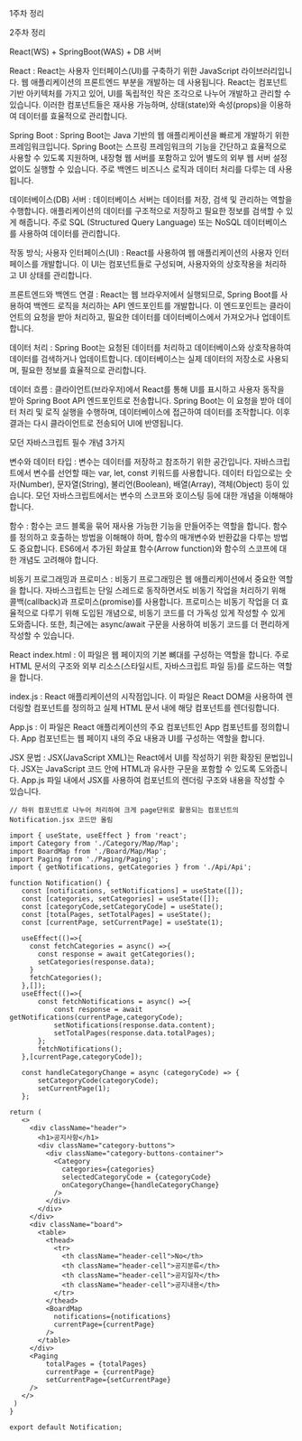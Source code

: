  1주차 정리<br>

 2주차 정리<br>
<p>React(WS) + SpringBoot(WAS) + DB 서버</p>
React
: React는 사용자 인터페이스(UI)를 구축하기 위한 JavaScript 라이브러리입니다. 웹 애플리케이션의 프론트엔드 부분을 개발하는 데 사용됩니다. 
  React는 컴포넌트 기반 아키텍처를 가지고 있어, UI를 독립적인 작은 조각으로 나누어 개발하고 관리할 수 있습니다. 
  이러한 컴포넌트들은 재사용 가능하며, 상태(state)와 속성(props)을 이용하여 데이터를 효율적으로 관리합니다.

Spring Boot
: Spring Boot는 Java 기반의 웹 애플리케이션을 빠르게 개발하기 위한 프레임워크입니다. Spring Boot는 스프링 프레임워크의 기능을 간단하고 효율적으로 사용할 수 있도록 지원하며, 
  내장형 웹 서버를 포함하고 있어 별도의 외부 웹 서버 설정 없이도 실행할 수 있습니다. 주로 백엔드 비즈니스 로직과 데이터 처리를 다루는 데 사용됩니다.

데이터베이스(DB) 서버
: 데이터베이스 서버는 데이터를 저장, 검색 및 관리하는 역할을 수행합니다. 애플리케이션의 데이터를 구조적으로 저장하고 필요한 정보를 검색할 수 있게 해줍니다. 
                   주로 SQL (Structured Query Language) 또는 NoSQL 데이터베이스를 사용하여 데이터를 관리합니다.
                   
<p3>작동 방식</p3>;
사용자 인터페이스(UI)
: React를 사용하여 웹 애플리케이션의 사용자 인터페이스를 개발합니다. 이 UI는 컴포넌트들로 구성되며, 사용자와의 상호작용을 처리하고 UI 상태를 관리합니다.

프론트엔드와 백엔드 연결
: React는 웹 브라우저에서 실행되므로, Spring Boot를 사용하여 백엔드 로직을 처리하는 API 엔드포인트를 개발합니다. 
                    이 엔드포인트는 클라이언트의 요청을 받아 처리하고, 필요한 데이터를 데이터베이스에서 가져오거나 업데이트합니다.

데이터 처리
: Spring Boot는 요청된 데이터를 처리하고 데이터베이스와 상호작용하여 데이터를 검색하거나 업데이트합니다. 데이터베이스는 실제 데이터의 저장소로 사용되며, 필요한 정보를 효율적으로 관리합니다.

데이터 흐름
: 클라이언트(브라우저)에서 React를 통해 UI를 표시하고 사용자 동작을 받아 Spring Boot API 엔드포인트로 전송합니다. 
          Spring Boot는 이 요청을 받아 데이터 처리 및 로직 실행을 수행하며, 데이터베이스에 접근하여 데이터를 조작합니다. 이후 결과는 다시 클라이언트로 전송되어 UI에 반영됩니다.

<p>모던 자바스크립트 필수 개념 3가지</p>
변수와 데이터 타입
: 변수는 데이터를 저장하고 참조하기 위한 공간입니다. 자바스크립트에서 변수를 선언할 때는 var, let, const 키워드를 사용합니다. 
                데이터 타입으로는 숫자(Number), 문자열(String), 불리언(Boolean), 배열(Array), 객체(Object) 등이 있습니다. 
                모던 자바스크립트에서는 변수의 스코프와 호이스팅 등에 대한 개념을 이해해야 합니다.

함수
: 함수는 코드 블록을 묶어 재사용 가능한 기능을 만들어주는 역할을 합니다. 함수를 정의하고 호출하는 방법을 이해해야 하며, 함수의 매개변수와 반환값을 다루는 방법도 중요합니다. 
     ES6에서 추가된 화살표 함수(Arrow function)와 함수의 스코프에 대한 개념도 고려해야 합니다.

비동기 프로그래밍과 프로미스
: 비동기 프로그래밍은 웹 애플리케이션에서 중요한 역할을 합니다. 자바스크립트는 단일 스레드로 동작하면서도 비동기 작업을 처리하기 위해 콜백(callback)과 프로미스(promise)를 사용합니다. 
                       프로미스는 비동기 작업을 더 효율적으로 다루기 위해 도입된 개념으로, 비동기 코드를 더 가독성 있게 작성할 수 있게 도와줍니다. 
                       또한, 최근에는 async/await 구문을 사용하여 비동기 코드를 더 편리하게 작성할 수 있습니다.


React
index.html
: 이 파일은 웹 페이지의 기본 뼈대를 구성하는 역할을 합니다. 주로 HTML 문서의 구조와 외부 리소스(스타일시트, 자바스크립트 파일 등)를 로드하는 역할을 합니다.

index.js
: React 애플리케이션의 시작점입니다. 이 파일은 React DOM을 사용하여 렌더링할 컴포넌트를 정의하고 실제 HTML 문서 내에 해당 컴포넌트를 렌더링합니다.

App.js
: 이 파일은 React 애플리케이션의 주요 컴포넌트인 App 컴포넌트를 정의합니다. App 컴포넌트는 웹 페이지 내의 주요 내용과 UI를 구성하는 역할을 합니다.

JSX 문법
: JSX(JavaScript XML)는 React에서 UI를 작성하기 위한 확장된 문법입니다. JSX는 JavaScript 코드 안에 HTML과 유사한 구문을 포함할 수 있도록 도와줍니다. 
         App.js 파일 내에서 JSX를 사용하여 컴포넌트의 렌더링 구조와 내용을 작성할 수 있습니다.

 
 ```
// 하위 컴포넌트로 나누어 처리하여 크게 page단위로 활용되는 컴포넌트의 Notification.jsx 코드만 올림

import { useState, useEffect } from 'react';
import Category from './Category/Map/Map'; 
import BoardMap from './Board/Map/Map';
import Paging from './Paging/Paging';
import { getNotifications, getCategories } from './Api/Api';

function Notification() {
    const [notifications, setNotifications] = useState([]);
    const [categories, setCategories] = useState([]);
    const [categoryCode,setCategoryCode] = useState();
    const [totalPages, setTotalPages] = useState();
    const [currentPage, setCurrentPage] = useState(1);
    
    useEffect(()=>{
      const fetchCategories = async() =>{
        const response = await getCategories();
        setCategories(response.data);
      }
      fetchCategories();
    },[]);
    useEffect(()=>{
        const fetchNotifications = async() =>{
            const response = await getNotifications(currentPage,categoryCode);
            setNotifications(response.data.content);
            setTotalPages(response.data.totalPages);
        };
        fetchNotifications();
    },[currentPage,categoryCode]);

    const handleCategoryChange = async (categoryCode) => {
        setCategoryCode(categoryCode);
        setCurrentPage(1);
    };
    
return (
    <>
      <div className="header">
        <h1>공지사항</h1>
        <div className="category-buttons">
          <div className="category-buttons-container">
            <Category 
              categories={categories}
              selectedCategoryCode = {categoryCode}
              onCategoryChange={handleCategoryChange}
            />
          </div>
        </div>
      </div>
      <div className="board">
        <table>
          <thead>
            <tr>
              <th className="header-cell">No</th>
              <th className="header-cell">공지분류</th>
              <th className="header-cell">공지일자</th>
              <th className="header-cell">공지내용</th>
            </tr>
          </thead>
          <BoardMap 
            notifications={notifications} 
            currentPage={currentPage}
          />
        </table>
      </div>
      <Paging 
          totalPages = {totalPages} 
          currentPage = {currentPage} 
          setCurrentPage={setCurrentPage}
      />
    </>
  )
}

export default Notification;
```
